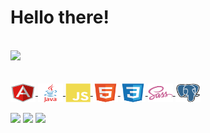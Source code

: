 # Hello there!

<br/>

<div align = "left">
  <a href = "https://github.com/JCDMaciel">
  
  <img height = "180em" src = "https://github-readme-stats.vercel.app/api/top-langs/?username=JCDMaciel&layout=donut">
</div>

<br/>

<div style="display: inline_block"><br>
  <img align = "center" alt = "icone-AngularJs" height = "30" width = "40" src = "https://raw.githubusercontent.com/devicons/devicon/master/icons/angularjs/angularjs-original.svg">
  <img align = "center" alt = "icone-Js" height = "30" width = "40" src = "https://raw.githubusercontent.com/devicons/devicon/master/icons/java/java-original-wordmark.svg">
  <img align = "center" alt = "icone-Js" height = "30" width = "40" src = "https://raw.githubusercontent.com/devicons/devicon/master/icons/javascript/javascript-plain.svg">
  <img align = "center" alt = "icone-HTML" height = "30" width = "40" src = "https://raw.githubusercontent.com/devicons/devicon/master/icons/html5/html5-original.svg">
  <img align = "center" alt = "icone-CSS" height = "30" width = "40" src = "https://raw.githubusercontent.com/devicons/devicon/master/icons/css3/css3-original.svg">
  <img align = "center" alt = "icone-SASS" height = "30" width = "40" src = "https://raw.githubusercontent.com/devicons/devicon/master/icons/sass/sass-original.svg">
  <img align = "center" alt = "icone-PostgreSQL" height = "30" width = "40" src = "https://raw.githubusercontent.com/devicons/devicon/master/icons/postgresql/postgresql-original.svg"> 
</div>

<br/>

<div> 
  <a href = "mailto:tyupoi49@gmail.com"><img src = "https://img.shields.io/badge/-Gmail-%23333?style=for-the-badge&logo=gmail&logoColor=white" target = "_blank"></a>
  <a href = "https://www.linkedin.com/in/cleber-maciel-841562140" target = "_blank"><img src = "https://img.shields.io/badge/-LinkedIn-%230077B5?style=for-the-badge&logo=linkedin&logoColor=white"></a>
   <a href = "https://web.whatsapp.com/send?phone=5562984041554"><img height = "30" src = "https://cdn-icons-png.flaticon.com/128/1383/1383269.png" target = "_blank"></a>
</div> 


